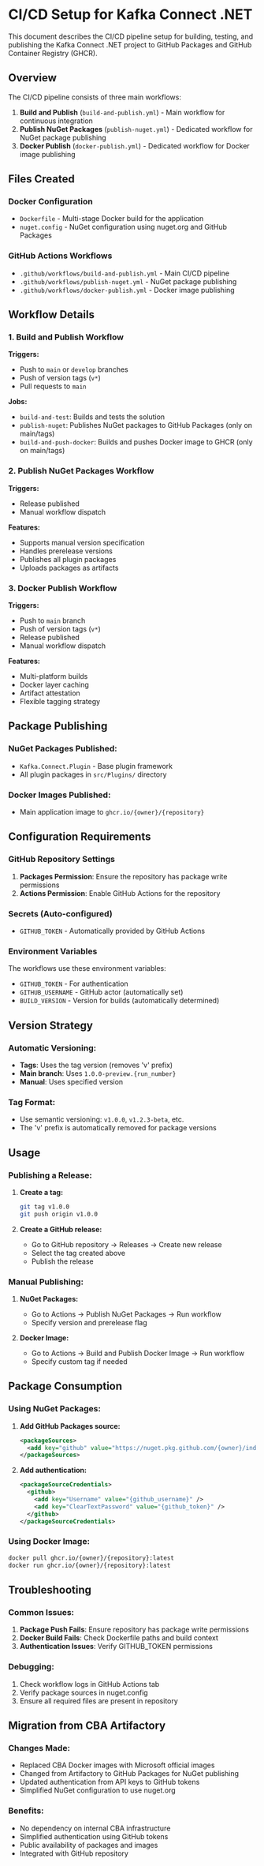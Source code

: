 # CI/CD Setup for Kafka Connect .NET

This document describes the CI/CD pipeline setup for building, testing, and publishing the Kafka Connect .NET project to GitHub Packages and GitHub Container Registry (GHCR).

## Overview

The CI/CD pipeline consists of three main workflows:

1. **Build and Publish** (`build-and-publish.yml`) - Main workflow for continuous integration
2. **Publish NuGet Packages** (`publish-nuget.yml`) - Dedicated workflow for NuGet package publishing
3. **Docker Publish** (`docker-publish.yml`) - Dedicated workflow for Docker image publishing

## Files Created

### Docker Configuration
- `Dockerfile` - Multi-stage Docker build for the application
- `nuget.config` - NuGet configuration using nuget.org and GitHub Packages

### GitHub Actions Workflows
- `.github/workflows/build-and-publish.yml` - Main CI/CD pipeline
- `.github/workflows/publish-nuget.yml` - NuGet package publishing
- `.github/workflows/docker-publish.yml` - Docker image publishing

## Workflow Details

### 1. Build and Publish Workflow

**Triggers:**
- Push to `main` or `develop` branches
- Push of version tags (`v*`)
- Pull requests to `main`

**Jobs:**
- `build-and-test`: Builds and tests the solution
- `publish-nuget`: Publishes NuGet packages to GitHub Packages (only on main/tags)
- `build-and-push-docker`: Builds and pushes Docker image to GHCR (only on main/tags)

### 2. Publish NuGet Packages Workflow

**Triggers:**
- Release published
- Manual workflow dispatch

**Features:**
- Supports manual version specification
- Handles prerelease versions
- Publishes all plugin packages
- Uploads packages as artifacts

### 3. Docker Publish Workflow

**Triggers:**
- Push to `main` branch
- Push of version tags (`v*`)
- Release published
- Manual workflow dispatch

**Features:**
- Multi-platform builds
- Docker layer caching
- Artifact attestation
- Flexible tagging strategy

## Package Publishing

### NuGet Packages Published:
- `Kafka.Connect.Plugin` - Base plugin framework
- All plugin packages in `src/Plugins/` directory

### Docker Images Published:
- Main application image to `ghcr.io/{owner}/{repository}`

## Configuration Requirements

### GitHub Repository Settings

1. **Packages Permission**: Ensure the repository has package write permissions
2. **Actions Permission**: Enable GitHub Actions for the repository

### Secrets (Auto-configured)
- `GITHUB_TOKEN` - Automatically provided by GitHub Actions

### Environment Variables
The workflows use these environment variables:
- `GITHUB_TOKEN` - For authentication
- `GITHUB_USERNAME` - GitHub actor (automatically set)
- `BUILD_VERSION` - Version for builds (automatically determined)

## Version Strategy

### Automatic Versioning:
- **Tags**: Uses the tag version (removes 'v' prefix)
- **Main branch**: Uses `1.0.0-preview.{run_number}`
- **Manual**: Uses specified version

### Tag Format:
- Use semantic versioning: `v1.0.0`, `v1.2.3-beta`, etc.
- The 'v' prefix is automatically removed for package versions

## Usage

### Publishing a Release:

1. **Create a tag:**
   ```bash
   git tag v1.0.0
   git push origin v1.0.0
   ```

2. **Create a GitHub release:**
   - Go to GitHub repository → Releases → Create new release
   - Select the tag created above
   - Publish the release

### Manual Publishing:

1. **NuGet Packages:**
   - Go to Actions → Publish NuGet Packages → Run workflow
   - Specify version and prerelease flag

2. **Docker Image:**
   - Go to Actions → Build and Publish Docker Image → Run workflow
   - Specify custom tag if needed

## Package Consumption

### Using NuGet Packages:

1. **Add GitHub Packages source:**
   ```xml
   <packageSources>
     <add key="github" value="https://nuget.pkg.github.com/{owner}/index.json" />
   </packageSources>
   ```

2. **Add authentication:**
   ```xml
   <packageSourceCredentials>
     <github>
       <add key="Username" value="{github_username}" />
       <add key="ClearTextPassword" value="{github_token}" />
     </github>
   </packageSourceCredentials>
   ```

### Using Docker Image:

```bash
docker pull ghcr.io/{owner}/{repository}:latest
docker run ghcr.io/{owner}/{repository}:latest
```

## Troubleshooting

### Common Issues:

1. **Package Push Fails**: Ensure repository has package write permissions
2. **Docker Build Fails**: Check Dockerfile paths and build context
3. **Authentication Issues**: Verify GITHUB_TOKEN permissions

### Debugging:

1. Check workflow logs in GitHub Actions tab
2. Verify package sources in nuget.config
3. Ensure all required files are present in repository

## Migration from CBA Artifactory

### Changes Made:
- Replaced CBA Docker images with Microsoft official images
- Changed from Artifactory to GitHub Packages for NuGet publishing
- Updated authentication from API keys to GitHub tokens
- Simplified NuGet configuration to use nuget.org

### Benefits:
- No dependency on internal CBA infrastructure
- Simplified authentication using GitHub tokens
- Public availability of packages and images
- Integrated with GitHub repository